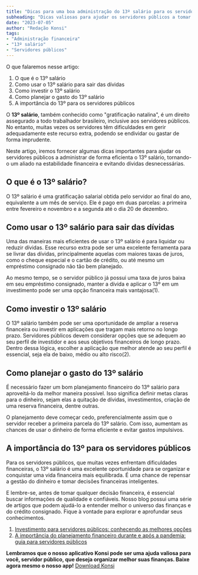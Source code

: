 ```yaml
---
title: "Dicas para uma boa administração do 13º salário para os servidores públicos"
subheading: "Dicas valiosas para ajudar os servidores públicos a tomar decisões financeiras inteligentes com o 13º salário"
date: "2023-07-05"
author: "Redação Konsi"
tags:
- "Administração financeira"
- "13º salário"
- "Servidores públicos"
---
```


O que falaremos nesse artigo:
1. O que é o 13º salário
2. Como usar o 13º salário para sair das dívidas
3. Como investir o 13º salário
4. Como planejar o gasto do 13º salário
5. A importância do 13º para os servidores públicos  


O **13º salário**, também conhecido como "gratificação natalina", é um direito assegurado a todo trabalhador brasileiro, inclusive aos servidores públicos. No entanto, muitas vezes os servidores têm dificuldades em gerir adequadamente este recurso extra, podendo se endividar ou gastar de forma imprudente.

Neste artigo, iremos fornecer algumas dicas importantes para ajudar os servidores públicos a administrar de forma eficienta o 13º salário, tornando-o um aliado na estabilidade financeira e evitando dívidas desnecessárias.  

## O que é o 13º salário?

O 13º salário é uma gratificação salarial obtida pelo servidor ao final do ano, equivalente a um mês de serviço. Ele é pago em duas parcelas: a primeira entre fevereiro e novembro e a segunda até o dia 20 de dezembro.

## Como usar o 13º salário para sair das dívidas

Uma das maneiras mais eficientes de usar o 13º salário é para liquidar ou reduzir dívidas. Esse recurso extra pode ser uma excelente ferramenta para se livrar das dívidas, principalmente aquelas com maiores taxas de juros, como o cheque especial e o cartão de crédito, ou até mesmo um empréstimo consignado não tão bem planejado. 

Ao mesmo tempo, se o servidor público já possui uma taxa de juros baixa em seu empréstimo consignado, manter a dívida e aplicar o 13º em um investimento pode ser uma opção financeira mais vantajosa(1).

## Como investir o 13º salário

O 13º salário também pode ser uma oportunidade de ampliar a reserva financeira ou investir em aplicações que tragam mais retorno no longo prazo. Servidores públicos devem considerar opções que se adequem ao seu perfil de investidor e aos seus objetivos financeiros de longo prazo. Dentro dessa lógica, escolher a aplicação que melhor atende ao seu perfil é essencial, seja ela de baixo, médio ou alto risco(2).

## Como planejar o gasto do 13º salário

É necessário fazer um bom planejamento financeiro do 13º salário para aproveitá-lo da melhor maneira possível. Isso significa definir metas claras para o dinheiro, sejam elas a quitação de dívidas, investimentos, criação de uma reserva financeira, dentre outras.

O planejamento deve começar cedo, preferencialmente assim que o servidor receber a primeira parcela do 13º salário. Com isso, aumentam as chances de usar o dinheiro de forma eficiente e evitar gastos impulsivos.

## A importância do 13º para os servidores públicos

Para os servidores públicos, que muitas vezes enfrentam dificuldades financeiras, o 13º salário é uma excelente oportunidade para se organizar e conquistar uma vida financeira mais equilibrada. É uma chance de repensar a gestão do dinheiro e tomar decisões financeiras inteligentes.

E lembre-se, antes de tomar qualquer decisão financeira, é essencial buscar informações de qualidade e confiáveis. Nosso blog possui uma série de artigos que podem ajudá-lo a entender melhor o universo das finanças e do crédito consignado. Fique à vontade para explorar e aprofundar seus conhecimentos. 

1. [Investimento para servidores públicos: conhecendo as melhores opções](https://konsi.com.br/postagens/investimento-para-servidores-pblicos-conhecendo-as-melhores-opes)
2. [A importância do planejamento financeiro durante e após a pandemia: guia para servidores públicos](https://konsi.com.br/postagens/a-importncia-do-planejamento-financeiro-durante-e-aps-a-pandemia-guia-para-servidores-pblicos)

**Lembramos que o nosso aplicativo Konsi pode ser uma ajuda valiosa para você, servidor público, que deseja organizar melhor suas finanças. Baixe agora mesmo o nosso app!**
[Download Konsi](https://konsi.com.br/download-app)
